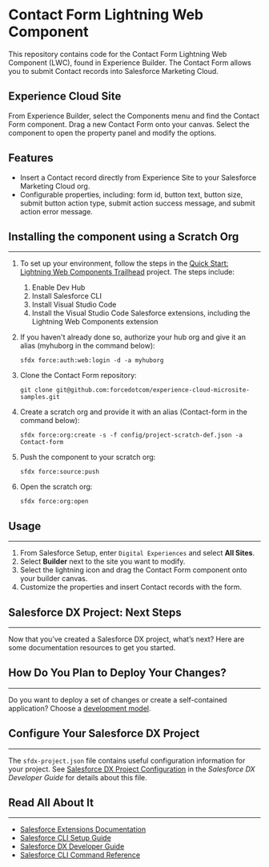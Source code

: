 # **Contact Form Lightning Web Component**

This repository contains code for the Contact Form Lightning Web Component (LWC), found in Experience Builder. The Contact Form allows you to submit Contact records into Salesforce Marketing Cloud.

## **Experience Cloud Site**

From Experience Builder, select the Components menu and find the Contact Form component. Drag a new Contact Form onto your canvas.
Select the component to open the property panel and modify the options.

## **Features**

-   Insert a Contact record directly from Experience Site to your Salesforce Marketing Cloud org.
-   Configurable properties, including: form id, button text, button size, submit button action type, submit action success message, and submit action error message.

## **Installing the component using a Scratch Org**

---

1. To set up your environment, follow the steps in the [Quick Start: Lightning Web Components Trailhead](https://trailhead.salesforce.com/content/learn/projects/quick-start-lightning-web-components/) project. The steps include:

    1. Enable Dev Hub
    2. Install Salesforce CLI
    3. Install Visual Studio Code
    4. Install the Visual Studio Code Salesforce extensions, including the Lightning Web Components extension

2. If you haven't already done so, authorize your hub org and give it an alias (myhuborg in the command below):

    ```shell
    sfdx force:auth:web:login -d -a myhuborg
    ```

3. Clone the Contact Form repository:

    ```shell
    git clone git@github.com:forcedotcom/experience-cloud-microsite-samples.git
    ```

4. Create a scratch org and provide it with an alias (Contact-form in the command below):

    ```shell
    sfdx force:org:create -s -f config/project-scratch-def.json -a Contact-form
    ```

5. Push the component to your scratch org:

    ```shell
    sfdx force:source:push
    ```

6. Open the scratch org:

    ```shell
    sfdx force:org:open
    ```

## **Usage**

---

1. From Salesforce Setup, enter `Digital Experiences` and select **All Sites**.
2. Select **Builder** next to the site you want to modify.
3. Select the lightning icon and drag the Contact Form component onto your builder canvas.
4. Customize the properties and insert Contact records with the form.

## **Salesforce DX Project: Next Steps**

---

Now that you’ve created a Salesforce DX project, what’s next? Here are some documentation resources to get you started.

## **How Do You Plan to Deploy Your Changes?**

---

Do you want to deploy a set of changes or create a self-contained application? Choose a [development model](https://developer.salesforce.com/tools/vscode/en/user-guide/development-models).

## **Configure Your Salesforce DX Project**

---

The `sfdx-project.json` file contains useful configuration information for your project. See [Salesforce DX Project Configuration](https://developer.salesforce.com/docs/atlas.en-us.sfdx_dev.meta/sfdx_dev/sfdx_dev_ws_config.htm) in the _Salesforce DX Developer Guide_ for details about this file.

## **Read All About It**

---

-   [Salesforce Extensions Documentation](https://developer.salesforce.com/tools/vscode/)
-   [Salesforce CLI Setup Guide](https://developer.salesforce.com/docs/atlas.en-us.sfdx_setup.meta/sfdx_setup/sfdx_setup_intro.htm)
-   [Salesforce DX Developer Guide](https://developer.salesforce.com/docs/atlas.en-us.sfdx_dev.meta/sfdx_dev/sfdx_dev_intro.htm)
-   [Salesforce CLI Command Reference](https://developer.salesforce.com/docs/atlas.en-us.sfdx_cli_reference.meta/sfdx_cli_reference/cli_reference.htm)
